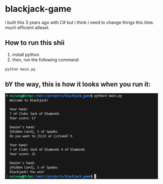 # blackjack-game

i built this 3 years ago with C# but i think i need to change things this time. much efficient atleast.

## How to run this shii

1. install python.
2. then, run the following command:

```bash
python main.py
```

## bY the way, this is how it looks when you run it:
![Proof of Use](proof_2024-12-30_00-23-13.jpg)